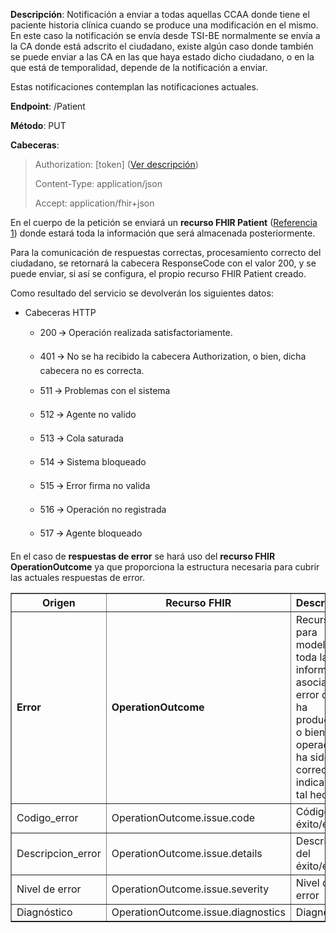 <p><strong>Descripción</strong>: Notificación a enviar a todas aquellas
CCAA donde tiene el paciente historia clínica cuando se produce una
modificación en el mismo. En este caso la notificación se envía desde
TSI-BE normalmente se envía a la CA donde está adscrito el ciudadano,
existe algún caso donde también se puede enviar a las CA en las que haya
estado dicho ciudadano, o en la que está de temporalidad, depende de la
notificación a enviar.</p>
<p>Estas notificaciones contemplan las notificaciones actuales.</p>
<p><strong>Endpoint</strong>: /Patient</p>
<p><strong>Método</strong>: PUT</p>
<p><strong>Cabeceras</strong>:</p>
<blockquote>
<p>Authorization: [token] (<a href="#seguridad">Ver descripción</a>)</p>
<p>Content-Type: application/json</p>
<p>Accept: application/fhir+json</p>
</blockquote>
<p>En el cuerpo de la petición se enviará un <strong>recurso FHIR
Patient</strong> (<a href="#referencias">Referencia 1</a>) donde estará
toda la información que será almacenada posteriormente.</p>
<p>Para la comunicación de respuestas correctas, procesamiento correcto
del ciudadano, se retornará la cabecera ResponseCode con el valor 200, y
se puede enviar, si así se configura, el propio recurso FHIR Patient
creado.</p>
<p>Como resultado del servicio se devolverán los siguientes datos:</p>
<ul>
<li><p>Cabeceras HTTP</p>
<ul>
<li><p>200 🡪 Operación realizada satisfactoriamente.</p></li>
<li><p>401 🡪 No se ha recibido la cabecera Authorization, o bien, dicha
cabecera no es correcta.</p></li>
<li><p>511 🡪 Problemas con el sistema</p></li>
<li><p>512 🡪 Agente no valido</p></li>
<li><p>513 🡪 Cola saturada</p></li>
<li><p>514 🡪 Sistema bloqueado</p></li>
<li><p>515 🡪 Error firma no valida</p></li>
<li><p>516 🡪 Operación no registrada</p></li>
<li><p>517 🡪 Agente bloqueado</p></li>
</ul></li>
</ul>
<p>En el caso de <strong>respuestas de error</strong> se hará uso del
<strong>recurso FHIR OperationOutcome</strong> ya que proporciona la
estructura necesaria para cubrir las actuales respuestas de error.</p>
<table border="1">
<colgroup>
<col style="width: 22%" />
<col style="width: 37%" />
<col style="width: 39%" />
</colgroup>
<thead>
<tr>
<th style="text-align: center;"><strong>Origen</strong></th>
<th style="text-align: center;"><strong>Recurso FHIR</strong></th>
<th style="text-align: center;"><strong>Descripcion</strong></th>
</tr>
</thead>
<tbody>
<tr>
<td><strong>Error</strong></td>
<td><strong>OperationOutcome</strong></td>
<td>Recurso para modelar toda la información asociada al error que se ha
producido, o bien si la operación ha sido correcta, indicando tal
hecho.</td>
</tr>
<tr>
<td>Codigo_error</td>
<td>OperationOutcome.issue.code</td>
<td>Código de éxito/error.</td>
</tr>
<tr>
<td>Descripcion_error</td>
<td>OperationOutcome.issue.details</td>
<td>Descripción del éxito/error.</td>
</tr>
<tr>
<td>Nivel de error</td>
<td>OperationOutcome.issue.severity</td>
<td>Nivel de error</td>
</tr>
<tr>
<td>Diagnóstico</td>
<td>OperationOutcome.issue.diagnostics</td>
<td>Diagnóstico</td>
</tr>
</tbody>
</table>
